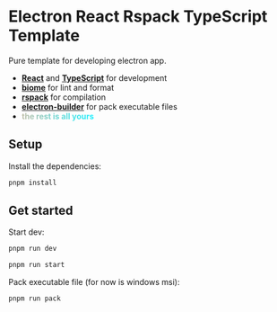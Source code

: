 # Electron React Rspack TypeScript Template

Pure template for developing electron app.

 - **[React](https://react.dev/)** and **[TypeScript](https://www.typescriptlang.org/)** for development
 - **[biome](https://biomejs.dev/)** for lint and format
 - **[rspack](https://rspack.rs/)** for compilation
 - **[electron-builder](https://www.electron.build)** for pack executable files
 - **<span style="background-image: linear-gradient(to right, rgb(192, 192, 170), rgb(28, 239, 255)); -webkit-background-clip: text; -webkit-text-fill-color: transparent;">the rest is all yours</span>**

## Setup

Install the dependencies:

```bash
pnpm install
```

## Get started

Start dev:

```bash
pnpm run dev

pnpm run start
```

Pack executable file (for now is windows msi):

```bash
pnpm run pack
```

